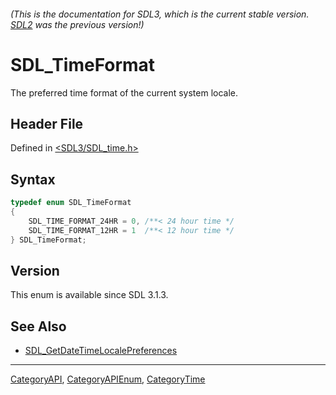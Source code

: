 ###### (This is the documentation for SDL3, which is the current stable version. [SDL2](https://wiki.libsdl.org/SDL2/) was the previous version!)
# SDL_TimeFormat

The preferred time format of the current system locale.

## Header File

Defined in [<SDL3/SDL_time.h>](https://github.com/libsdl-org/SDL/blob/main/include/SDL3/SDL_time.h)

## Syntax

```c
typedef enum SDL_TimeFormat
{
    SDL_TIME_FORMAT_24HR = 0, /**< 24 hour time */
    SDL_TIME_FORMAT_12HR = 1  /**< 12 hour time */
} SDL_TimeFormat;
```

## Version

This enum is available since SDL 3.1.3.

## See Also

- [SDL_GetDateTimeLocalePreferences](SDL_GetDateTimeLocalePreferences)

----
[CategoryAPI](CategoryAPI), [CategoryAPIEnum](CategoryAPIEnum), [CategoryTime](CategoryTime)

